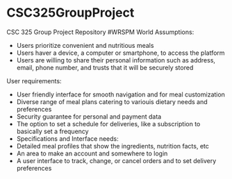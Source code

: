 # CSC325GroupProject
CSC 325 Group Project Repository
#WRSPM 
World Assumptions:
- Users prioritize convenient and nutritious meals
- Users haver a device, a computer or smartphone, to access the platform
- Users are willing to share their personal information such as address, email, phone number, and trusts that it will be securely stored

User requirements:
- User friendly interface for smooth navigation and for meal customization
- Diverse range of meal plans catering to variouis dietary needs and preferences
- Security guarantee for personal and payment data
- The option to set a schedule for deliveries, like a subscription to basically set a frequency
- Specifications and Interface needs: 
- Detailed meal profiles that show the ingredients, nutrition facts, etc
- An area to make an account and somewhere to login
- A user interface to track, change, or cancel orders and to set delivery preferences
